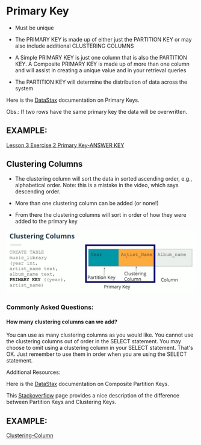 # Primary Key

- Must be unique

- The PRIMARY KEY is made up of either just the PARTITION KEY or may also include additional CLUSTERING COLUMNS

- A Simple PRIMARY KEY is just one column that is also the PARTITION KEY. A Composite PRIMARY KEY is made up of more than one column and will assist in creating a unique value and in your retrieval queries

- The PARTITION KEY will determine the distribution of data across the system

Here is the [DataStax](https://docs.datastax.com/en/archived/cql/3.3/cql/cql_using/useSimplePrimaryKeyConcept.html#useSimplePrimaryKeyConcept) documentation on Primary Keys.

Obs.: If two rows have the same primary key the data will be overwritten.

## EXAMPLE: 
[Lesson 3 Exercise 2 Primary Key-ANSWER KEY](./notebooks/ANSWER_KEY.ipynb)


## Clustering Columns

- The clustering column will sort the data in sorted ascending order, e.g., alphabetical order. Note: this is a mistake in the video, which says descending order.

- More than one clustering column can be added (or none!)

- From there the clustering columns will sort in order of how they were added to the primary key

![](images/clustering.png)
### Commonly Asked Questions:

#### How many clustering columns can we add?

You can use as many clustering columns as you would like. You cannot use the clustering columns out of order in the SELECT statement. You may choose to omit using a clustering column in your SELECT statement. That's OK. Just remember to use them in order when you are using the SELECT statement.

Additional Resources:

Here is the [DataStax](https://docs.datastax.com/en/archived/cql/3.3/cql/cql_using/useCompoundPrimaryKeyConcept.html) documentation on Composite Partition Keys.

This [Stackoverflow](https://stackoverflow.com/questions/24949676/difference-between-partition-key-composite-key-and-clustering-key-in-cassandra) page provides a nice description of the difference between Partition Keys and Clustering Keys.

## EXAMPLE: 
[Clustering-Column](./notebooks/Clustering-Column.ipynb)
